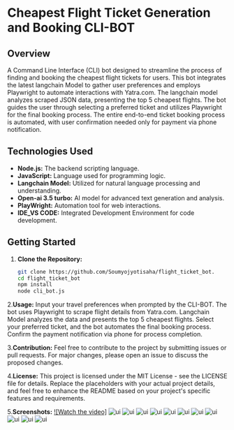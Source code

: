 # Cheapest Flight Ticket Generation and Booking CLI-BOT

## Overview

A Command Line Interface (CLI) bot designed to streamline the process of finding and booking the cheapest flight tickets for users. This bot integrates the latest langchain Model to gather user preferences and employs Playwright to automate interactions with Yatra.com. The langchain model analyzes scraped JSON data, presenting the top 5 cheapest flights. The bot guides the user through selecting a preferred ticket and utilizes Playwright for the final booking process. The entire end-to-end ticket booking process is automated, with user confirmation needed only for payment via phone notification.

## Technologies Used

- **Node.js:** The backend scripting language.
- **JavaScript:** Language used for programming logic.
- **Langchain Model:** Utilized for natural language processing and understanding.
- **Open-ai 3.5 turbo:** AI model for advanced text generation and analysis.
- **PlayWright:** Automation tool for web interactions.
- **IDE_VS CODE:** Integrated Development Environment for code development.

## Getting Started

1. **Clone the Repository:**
   ```bash
   git clone https://github.com/Soumyojyotisaha/flight_ticket_bot.
   cd flight_ticket_bot
   npm install
   node cli_bot.js

2.**Usage:**
Input your travel preferences when prompted by the CLI-BOT.
The bot uses Playwright to scrape flight details from Yatra.com.
Langchain Model analyzes the data and presents the top 5 cheapest flights.
Select your preferred ticket, and the bot automates the final booking process.
Confirm the payment notification via phone for process completion.

3.**Contribution:**
Feel free to contribute to the project by submitting issues or pull requests. For major changes, please open an issue to discuss the proposed changes.

4.**License:**
This project is licensed under the MIT License - see the LICENSE file for details.
Replace the placeholders with your actual project details, and feel free to enhance the README based on your project's specific features and requirements.

5.**Screenshots:**
[![Watch the video]](https://www.youtube.com/watch?v=VQsUKE263XI)
![ui](https://github.com/Soumyojyotisaha/flight_ticket_bot/blob/main/screenshots/1.png)
![ui](https://github.com/Soumyojyotisaha/flight_ticket_bot/blob/main/screenshots/2.png)
![ui](https://github.com/Soumyojyotisaha/flight_ticket_bot/blob/main/screenshots/2%60.png)
![ui](https://github.com/Soumyojyotisaha/flight_ticket_bot/blob/main/screenshots/3.png)
![ui](https://github.com/Soumyojyotisaha/flight_ticket_bot/blob/main/screenshots/4.png)
![ui](https://github.com/Soumyojyotisaha/flight_ticket_bot/blob/main/screenshots/5.png)
![ui](https://github.com/Soumyojyotisaha/flight_ticket_bot/blob/main/screenshots/6.png)
![ui](https://github.com/Soumyojyotisaha/flight_ticket_bot/blob/main/screenshots/7.png)
![ui](https://github.com/Soumyojyotisaha/flight_ticket_bot/blob/main/screenshots/8.png)
![ui](https://github.com/Soumyojyotisaha/flight_ticket_bot/blob/main/screenshots/9.png)
![ui](https://github.com/Soumyojyotisaha/flight_ticket_bot/blob/main/screenshots/10.jpg)
